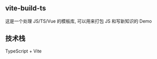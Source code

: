 <!--
 * @Author: Tmier
 * @Date: 2024-03-25 20:57:14
 * @LastEditTime: 2024-03-25 22:27:34
 * @LastEditors: Tmier
 * @Description:
 *
-->

## vite-build-ts

这是一个处理 JS/TS/Vue 的模板库, 可以用来打包 JS 和写新知识的 Demo

## 技术栈

TypeScript + Vite
